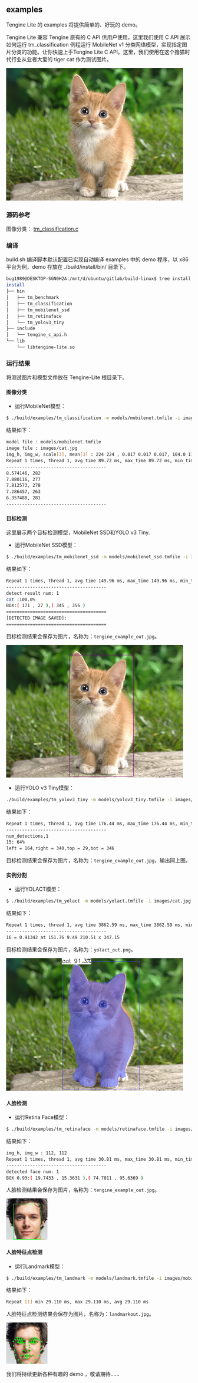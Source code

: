 ## examples

Tengine Lite 的 examples 将提供简单的、好玩的 demo。

Tengine Lite 兼容 Tengine 原有的 C API 供用户使用，这里我们使用 C API 展示如何运行 tm_classification 例程运行 MobileNet v1 分类网络模型，实现指定图片分类的功能。让你快速上手Tengine Lite C API。这里，我们使用在这个撸猫时代行业从业者大爱的 tiger cat 作为测试图片。

![lu mao](https://github.com/OAID/Tengine/blob/master/tests/images/cat.jpg)

### 源码参考

图像分类：
[tm_classification.c](example/tm_classificaton.c)

### 编译

build.sh 编译脚本默认配置已实现自动编译 examples 中的 demo 程序，以 x86 平台为例，demo 存放在 ./build/install/bin/ 目录下。

```bash
bug1989@DESKTOP-SGN0H2A:/mnt/d/ubuntu/gitlab/build-linux$ tree install
install
├── bin
│   ├── tm_benchmark
│   ├── tm_classification
│   ├── tm_mobilenet_ssd
│   ├── tm_retinaface
│   └── tm_yolov3_tiny
├── include
│   └── tengine_c_api.h
└── lib
    └── libtengine-lite.so
```

### 运行结果

将测试图片和模型文件放在 Tengine-Lite 根目录下。

#### 图像分类

- 运行MobileNet模型：

```bash
$ ./build/examples/tm_classification -m models/mobilenet.tmfile -i images/cat.jpg -g 224,224 -s 0.017,0.017,0.017 -w 104.007,116.669,122.679
```

结果如下：

```bash
model file : models/mobilenet.tmfile
image file : images/cat.jpg
img_h, img_w, scale[3], mean[3] : 224 224 , 0.017 0.017 0.017, 104.0 116.7 122.7
Repeat 1 times, thread 1, avg time 89.72 ms, max_time 89.72 ms, min_time 89.72 ms
--------------------------------------
8.574146, 282
7.880116, 277
7.812573, 278
7.286457, 263
6.357488, 281
--------------------------------------
```

#### 目标检测

这里展示两个目标检测模型，MobileNet SSD和YOLO v3 Tiny.

- 运行MobileNet SSD模型：

```bash
$ ./build/examples/tm_mobilenet_ssd -m models/mobilenet_ssd.tmfile -i images/cat.jpg
```

结果如下：

```bash
Repeat 1 times, thread 1, avg time 149.96 ms, max_time 149.96 ms, min_time 149.96 ms
--------------------------------------
detect result num: 1
cat	:100.0%
BOX:( 171 , 27 ),( 345 , 356 )
======================================
[DETECTED IMAGE SAVED]:
======================================
```
目标检测结果会保存为图片，名称为：`tengine_example_out.jpg`。

![](./images/object_detection.jpg)

- 运行YOLO v3 Tiny模型：

```bash
./build/examples/tm_yolov3_tiny -m models/yolov3_tiny.tmfile -i images/cat.jpg
```

结果如下：
```bash
Repeat 1 times, thread 1, avg time 176.44 ms, max_time 176.44 ms, min_time 176.44 ms
--------------------------------------
num_detections,1
15: 64%
left = 164,right = 340,top = 29,bot = 346
```
目标检测结果会保存为图片，名称为：`tengine_example_out.jpg`，输出同上图。

#### 实例分割

- 运行YOLACT模型：

```bash
$ ./build/examples/tm_yolact -m models/yolact.tmfile -i images/cat.jpg
```

结果如下：
```bash
Repeat 1 times, thread 1, avg time 3862.59 ms, max_time 3862.59 ms, min_time 3862.59 ms
--------------------------------------
16 = 0.91342 at 151.76 9.49 210.51 x 347.15
```

目标检测结果会保存为图片，名称为：`yolact_out.png`。

![](./images/yolact_out.png)


#### 人脸检测

- 运行Retina Face模型：

```bash
$ ./build/examples/tm_retinaface -m models/retinaface.tmfile -i images/mobileface01.jpg
```

结果如下：

```bash
img_h, img_w : 112, 112
Repeat 1 times, thread 1, avg time 30.81 ms, max_time 30.81 ms, min_time 30.81 ms
--------------------------------------
detected face num: 1
BOX 0.93:( 19.7433 , 15.3631 ),( 74.7011 , 95.6369 )
```

人脸检测结果会保存为图片，名称为：`tengine_example_out.jpg`。

![](./images/face_detection.jpg)

#### 人脸特征点检测

- 运行Landmark模型：

```bash
$ ./build/examples/tm_landmark -m models/landmark.tmfile -i images/mobileface01.jpg
```

结果如下：

```bash
Repeat [1] min 29.110 ms, max 29.110 ms, avg 29.110 ms
```

人脸特征点检测结果会保存为图片，名称为：`landmarkout.jpg`。

![](./images/landmarkout.jpg)

我们将持续更新各种有趣的 demo ，敬请期待......
